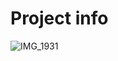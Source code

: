 # Project info

![IMG_1931](https://github.com/user-attachments/assets/7ceff453-98f0-465c-8b04-7ec5cb049e33)

